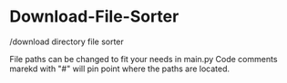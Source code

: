 # Download-File-Sorter
/download directory file sorter

File paths can be changed to fit your needs in main.py 
Code comments marekd with "#" will pin point where the paths are located.

